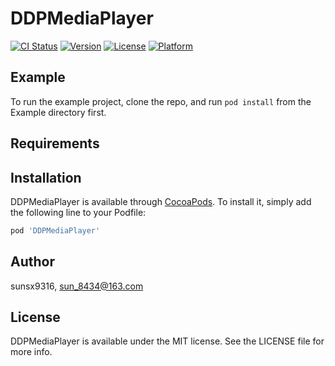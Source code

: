 # DDPMediaPlayer

[![CI Status](https://img.shields.io/travis/sunsx9316/DDPMediaPlayer.svg?style=flat)](https://travis-ci.org/sunsx9316/DDPMediaPlayer)
[![Version](https://img.shields.io/cocoapods/v/DDPMediaPlayer.svg?style=flat)](https://cocoapods.org/pods/DDPMediaPlayer)
[![License](https://img.shields.io/cocoapods/l/DDPMediaPlayer.svg?style=flat)](https://cocoapods.org/pods/DDPMediaPlayer)
[![Platform](https://img.shields.io/cocoapods/p/DDPMediaPlayer.svg?style=flat)](https://cocoapods.org/pods/DDPMediaPlayer)

## Example

To run the example project, clone the repo, and run `pod install` from the Example directory first.

## Requirements

## Installation

DDPMediaPlayer is available through [CocoaPods](https://cocoapods.org). To install
it, simply add the following line to your Podfile:

```ruby
pod 'DDPMediaPlayer'
```

## Author

sunsx9316, sun_8434@163.com

## License

DDPMediaPlayer is available under the MIT license. See the LICENSE file for more info.
